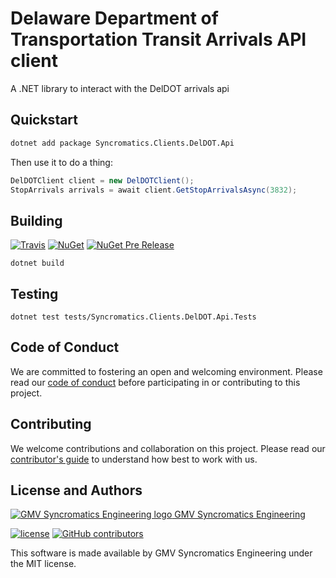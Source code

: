 # Delaware Department of Transportation Transit Arrivals API client

A .NET library to interact with the DelDOT arrivals api

## Quickstart

```bash
dotnet add package Syncromatics.Clients.DelDOT.Api
```

Then use it to do a thing:

```csharp
DelDOTClient client = new DelDOTClient();
StopArrivals arrivals = await client.GetStopArrivalsAsync(3832);
```

## Building

[![Travis](https://img.shields.io/travis/syncromatics/Syncromatics.Clients.DelDOT.svg)](https://travis-ci.org/syncromatics/Syncromatics.Clients.DelDOT)
[![NuGet](https://img.shields.io/nuget/v/Syncromatics.Clients.DelDOT.Api.svg)](https://www.nuget.org/packages/Syncromatics.Clients.DelDOT.Api/)
[![NuGet Pre Release](https://img.shields.io/nuget/vpre/Syncromatics.Clients.DelDOT.Api.svg)](https://www.nuget.org/packages/Syncromatics.Clients.DelDOT.Api/)

```
dotnet build
```

## Testing
```
dotnet test tests/Syncromatics.Clients.DelDOT.Api.Tests
```

## Code of Conduct

We are committed to fostering an open and welcoming environment. Please read our [code of conduct](CODE_OF_CONDUCT.md) before participating in or contributing to this project.

## Contributing

We welcome contributions and collaboration on this project. Please read our [contributor's guide](CONTRIBUTING.md) to understand how best to work with us.

## License and Authors

[![GMV Syncromatics Engineering logo](https://secure.gravatar.com/avatar/645145afc5c0bc24ba24c3d86228ad39?size=16) GMV Syncromatics Engineering](https://github.com/syncromatics)

[![license](https://img.shields.io/github/license/syncromatics/Syncromatics.Clients.DelDOT.svg)](https://github.com/syncromatics/Syncromatics.Clients.DelDOT/blob/master/LICENSE)
[![GitHub contributors](https://img.shields.io/github/contributors/syncromatics/Syncromatics.Clients.DelDOT.svg)](https://github.com/syncromatics/Syncromatics.Clients.DelDOT/graphs/contributors)

This software is made available by GMV Syncromatics Engineering under the MIT license.